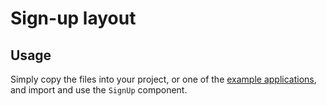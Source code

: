# Sign-up layout

## Usage

Simply copy the files into your project, or one of the [example applications](https://github.com/mui-org/material-ui/tree/next/examples), and import and use the `SignUp` component.
